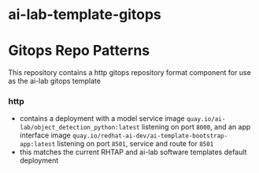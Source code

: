 # ai-lab-template-gitops

# Gitops Repo Patterns

This repository contains a http gitops repository format component for use as the ai-lab gitops template

### http 
- contains a deployment with a model service image `quay.io/ai-lab/object_detection_python:latest` listening on port `8000`, and an app interface image `quay.io/redhat-ai-dev/ai-template-bootstrap-app:latest` listening on port `8501`, service and route for `8501`
- this matches the current RHTAP and ai-lab software templates default deployment